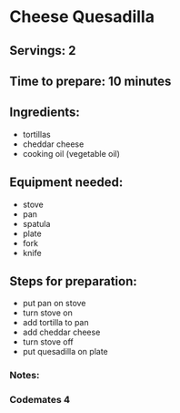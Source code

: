 # Cheese Quesadilla

## Servings: 2

## Time to prepare: 10 minutes

## Ingredients: 
- tortillas
- cheddar cheese
- cooking oil (vegetable oil)


## Equipment needed:
- stove
- pan
- spatula
- plate
- fork
- knife


## Steps for preparation:
- put pan on stove
- turn stove on
- add tortilla to pan
- add cheddar cheese
- turn stove off
- put quesadilla on plate



### Notes:



### Codemates 4
